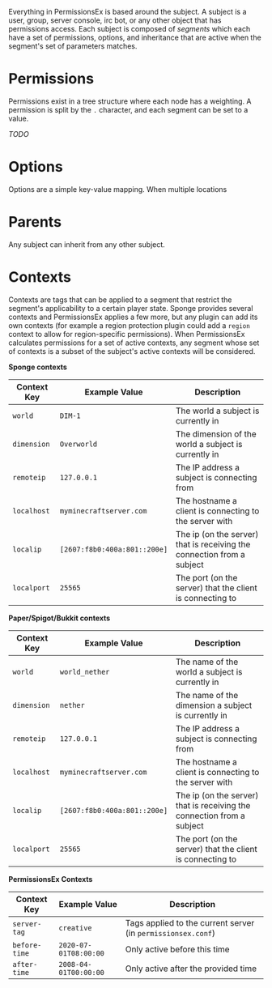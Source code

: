 Everything in PermissionsEx is based around the subject. A subject is a user, group, server console, irc bot, or any other object that has permissions access. Each subject is composed of *segments* which each have a set of permissions, options, and inheritance that are active when the segment's set of parameters matches.


# Permissions

Permissions exist in a tree structure where each node has a weighting. A permission is split by the `.` character, and each segment can be set to a value. 

*TODO*

# Options

Options are a simple key-value mapping. When multiple locations

# Parents

Any subject can inherit from any other subject.

# Contexts

Contexts are tags that can be applied to a segment that restrict the segment's applicability to a certain player state. Sponge provides several contexts and PermissionsEx applies a few more, but any plugin can add its own contexts (for example a region protection plugin could add a `region` context to allow for region-specific permissions). When PermissionsEx calculates permissions for a set of active contexts, any segment whose set of contexts is a subset of the subject's active contexts will be considered.

**Sponge contexts**

Context Key | Example Value              | Description
----------- | -------------------------- | -----------
`world`     | `DIM-1`                    | The world a subject is currently in
`dimension` | `Overworld`                | The dimension of the world a subject is currently in
`remoteip`  | `127.0.0.1`                | The IP address a subject is connecting from
`localhost` | `myminecraftserver.com`    | The hostname a client is connecting to the server with
`localip`   | `[2607:f8b0:400a:801::200e]` | The ip (on the server) that is receiving the connection from a subject
`localport` | `25565`                    | The port (on the server) that the client is connecting to

**Paper/Spigot/Bukkit contexts**

Context Key | Example Value              | Description
----------- | -------------------------- | -------------------
`world`     | `world_nether`             | The name of the world a subject is currently in
`dimension` | `nether`                   | The name of the dimension a subject is currently in
`remoteip`  | `127.0.0.1`                | The IP address a subject is connecting from
`localhost` | `myminecraftserver.com`    | The hostname a client is connecting to the server with
`localip`   | `[2607:f8b0:400a:801::200e]` | The ip (on the server) that is receiving the connection from a subject
`localport` | `25565`                    | The port (on the server) that the client is connecting to

**PermissionsEx Contexts**

Context Key   | Example Value         | Description
------------- | --------------------- | -----------
`server-tag`  | `creative`            | Tags applied to the current server (in `permissionsex.conf`)
`before-time` | `2020-07-01T08:00:00` | Only active before this time
`after-time`  | `2008-04-01T00:00:00` | Only active after the provided time



